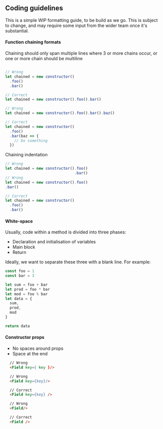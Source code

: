## Coding guidelines

This is a simple WIP formatting guide, to be build as we go. This is subject to change, and may require some input from the wider team once it's substantial.

#### Function chaining formats

Chaining should only span multiple lines where 3 or more chains occur, or one or more chain should be multiline

```javascript

// Wrong
let chained = new constructor()
  .foo()
  .bar()

// Correct
let chained = new constructor().foo().bar()

// Wrong
let chained = new constructor().foo().bar().baz()

// Correct
let chained = new constructor()
  .foo()
  .bar(baz => {
    // Do something
  })
```


Chaining indentation

```javascript
// Wrong
let chained = new constructor().foo()
                               .bar()
// Wrong
let chained = new constructor().foo()
.bar()

// Correct
let chained = new constructor()
  .foo()
  .bar()
```

#### White-space

Usually, code within a method is divided into three phases:

- Declaration and initialisation of variables
- Main block
- Return

Ideally, we want to separate these three with a blank line. For example:

```js
const foo = 1
const bar = 3

let sum = foo + bar
let prod = foo * bar
let mod = foo % bar
let data = {
  sum,
  prod,
  mod
}

return data
```

#### Constructor props

- No spaces around props
- Space at the end

```html
  // Wrong
  <Field key={ key }/>

  // Wrong
  <Field key={key}/>

  // Correct
  <Field key={key} />

  // Wrong
  <Field/>

  // Correct
  <Field />
```
